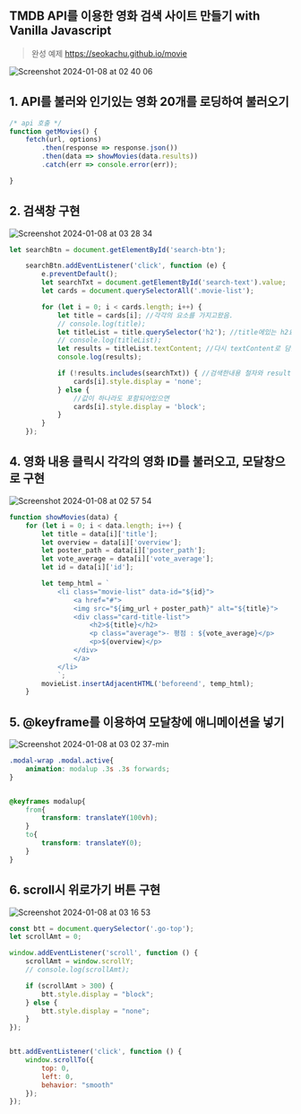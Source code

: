 ## TMDB API를 이용한 영화 검색 사이트 만들기 with Vanilla Javascript
>완성 예제
https://seokachu.github.io/movie


![Screenshot 2024-01-08 at 02 40 06](https://github.com/seokachu/movie/assets/116704646/8d717fa4-12d6-4541-b822-335e2e9e8c1e)


## 1. API를 불러와 인기있는 영화 20개를 로딩하여 불러오기
```javascript
/* api 호출 */
function getMovies() {
	fetch(url, options)
		.then(response => response.json())
		.then(data => showMovies(data.results))
		.catch(err => console.error(err));

}
```


## 2. 검색창 구현
![Screenshot 2024-01-08 at 03 28 34](https://github.com/seokachu/movie/assets/116704646/de0a2146-689f-4882-8cab-4a2d5f443e41)

```javascript
let searchBtn = document.getElementById('search-btn');

	searchBtn.addEventListener('click', function (e) {
		e.preventDefault();
		let searchTxt = document.getElementById('search-text').value;
		let cards = document.querySelectorAll('.movie-list');

		for (let i = 0; i < cards.length; i++) {
			let title = cards[i]; //각각의 요소를 가지고왔음.
			// console.log(title);
			let titleList = title.querySelector('h2'); //title에있는 h2요소를 가져옴.
			// console.log(titleList);
			let results = titleList.textContent; //다시 textContent로 담음.
			console.log(results);

			if (!results.includes(searchTxt)) { //검색한내용 철자와 result(title)안에 있는 내용을 비교함
				cards[i].style.display = 'none';
			} else {
				//값이 하나라도 포함되어있으면
				cards[i].style.display = 'block';
			}
		}
	});
```


## 4. 영화 내용 클릭시 각각의 영화 ID를 불러오고, 모달창으로 구현
![Screenshot 2024-01-08 at 02 57 54](https://github.com/seokachu/movie/assets/116704646/e68edf00-aa88-4f4b-9907-e242507cb02a)



```javascript
function showMovies(data) {
	for (let i = 0; i < data.length; i++) {
		let title = data[i]['title'];
		let overview = data[i]['overview'];
		let poster_path = data[i]['poster_path'];
		let vote_average = data[i]['vote_average'];
		let id = data[i]['id'];

		let temp_html = `
			<li class="movie-list" data-id="${id}">
				<a href="#">
				<img src="${img_url + poster_path}" alt="${title}">
				<div class="card-title-list">
					<h2>${title}</h2>
					<p class="average">- 평점 : ${vote_average}</p>
					<p>${overview}</p>
				</div>
				</a>
			</li>
    		`;
		movieList.insertAdjacentHTML('beforeend', temp_html);
	}

```


## 5. @keyframe를 이용하여 모달창에 애니메이션을 넣기

![Screenshot 2024-01-08 at 03 02 37-min](https://github.com/seokachu/movie/assets/116704646/3199776e-7ae7-4bf2-99fe-02144e808820)

```css
.modal-wrap .modal.active{
    animation: modalup .3s .3s forwards;
}


@keyframes modalup{
    from{
        transform: translateY(100vh);
    }
    to{
        transform: translateY(0);
    }
}
```

## 6. scroll시 위로가기 버튼 구현
![Screenshot 2024-01-08 at 03 16 53](https://github.com/seokachu/movie/assets/116704646/354a1314-3f8b-4aef-bd49-1bdae25a17fa)
```javascript
const btt = document.querySelector('.go-top');
let scrollAmt = 0;

window.addEventListener('scroll', function () {
	scrollAmt = window.scrollY;
	// console.log(scrollAmt);

	if (scrollAmt > 300) {
		btt.style.display = "block";
	} else {
		btt.style.display = "none";
	}
});


btt.addEventListener('click', function () {
	window.scrollTo({
		top: 0,
		left: 0,
		behavior: "smooth"
	});
});

```


